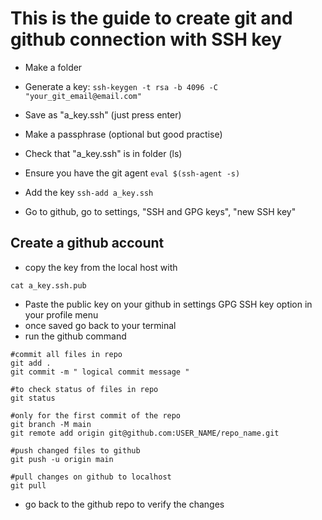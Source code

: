 # This is the guide to create git and github connection with SSH key

- Make a folder

- Generate a key: `ssh-keygen -t rsa -b 4096 -C "your_git_email@email.com"`

- Save as "a_key.ssh" (just press enter)

- Make a passphrase (optional but good practise)

- Check that "a_key.ssh" is in folder (ls)

- Ensure you have the git agent `eval $(ssh-agent -s)`

- Add the key `ssh-add a_key.ssh`

- Go to github, go to settings, "SSH and GPG keys", "new SSH key"


## Create a github account

- copy the key from the local host with 

`cat a_key.ssh.pub`

- Paste the public key on your github in settings GPG SSH key option in your profile menu
- once saved go back to your terminal
- run the github command

```
#commit all files in repo
git add .
git commit -m " logical commit message "

#to check status of files in repo
git status

#only for the first commit of the repo
git branch -M main
git remote add origin git@github.com:USER_NAME/repo_name.git

#push changed files to github
git push -u origin main

#pull changes on github to localhost
git pull
```

- go back to the github repo to verify the changes

